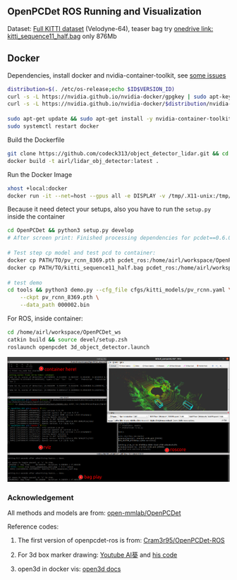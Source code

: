 OpenPCDet ROS Running and Visualization
---

Dataset: [Full KITTI dataset](https://www.cvlibs.net/datasets/kitti/) (Velodyne-64), teaser bag try [onedrive link: kitti_sequence11_half.bag](https://hkustconnect-my.sharepoint.com/:u:/g/personal/qzhangcb_connect_ust_hk/EXqmutFjAbpPsYVe5r91KXEBhLlqP7anlNBJqTMHIOkfqw?e=RoRVgF) only 876Mb

## Docker
Dependencies, install docker and nvidia-container-toolkit, see [some issues](https://github.com/NVIDIA/nvidia-docker/issues/1238)

```bash
distribution=$(. /etc/os-release;echo $ID$VERSION_ID)
curl -s -L https://nvidia.github.io/nvidia-docker/gpgkey | sudo apt-key add -
curl -s -L https://nvidia.github.io/nvidia-docker/$distribution/nvidia-docker.list | sudo tee /etc/apt/sources.list.d/nvidia-docker.list

sudo apt-get update && sudo apt-get install -y nvidia-container-toolkit
sudo systemctl restart docker
```

Build the Dockerfile

```bash
git clone https://github.com/codeck313/object_detector_lidar.git && cd object_detector_lidar
docker build -t airl/lidar_obj_detector:latest .
```

Run the Docker Image

```bash
xhost +local:docker
docker run -it --net=host --gpus all -e DISPLAY -v /tmp/.X11-unix:/tmp/.X11-unix --name pcdet_ros lidar_obj_detector:latest /bin/zsh
```

Because it need detect your setups, also you have to run the `setup.py` inside the container

```bash
cd OpenPCDet && python3 setup.py develop
# After screen print: Finished processing dependencies for pcdet==0.6.0

# Test step cp model and test pcd to container:
docker cp PATH/TO/pv_rcnn_8369.pth pcdet_ros:/home/airl/workspace/OpenPCDet/tools/
docker cp PATH/TO/kitti_sequence11_half.bag pcdet_ros:/home/airl/workspace/OpenPCDet_ws

# test demo
cd tools && python3 demo.py --cfg_file cfgs/kitti_models/pv_rcnn.yaml \
    --ckpt pv_rcnn_8369.pth \
    --data_path 000002.bin
```

For ROS, inside container:

```bash
cd /home/airl/workspace/OpenPCDet_ws
catkin build && source devel/setup.zsh
roslaunch openpcdet 3d_object_detector.launch
```

![](assets/docker_container.png)
</details>


### Acknowledgement

All methods and models are from: [open-mmlab/OpenPCDet](https://github.com/open-mmlab/OpenPCDet)

Reference codes:

1. The first version of openpcdet-ros is from: [Cram3r95/OpenPCDet-ROS](https://github.com/Cram3r95/OpenPCDet-ROS)

2. For 3d box marker drawing: [Youtube AI葵](https://www.youtube.com/watch?v=nIiqo3ZuFCc&list=PLDV2CyUo4q-L4YlXUWDytZPz9a8cAWXST&index=11&ab_channel=AI%E8%91%B5) and [his code](https://github.com/kwea123/ROS_notes)

3. open3d in docker vis: [open3d docs](http://www.open3d.org/docs/release/docker.html)
